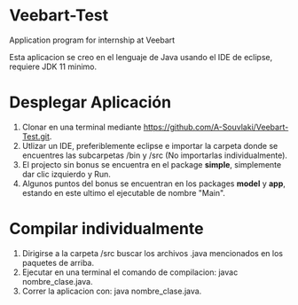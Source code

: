 # Veebart-Test
Application program for internship at Veebart

Esta aplicacion se creo en el lenguaje de Java usando el IDE de eclipse, requiere JDK 11 minimo.

# Desplegar Aplicación

  1. Clonar en una terminal mediante https://github.com/A-Souvlaki/Veebart-Test.git.
  2. Utlizar un IDE, preferiblemente eclipse e importar la carpeta donde se encuentres las subcarpetas /bin y /src (No importarlas individualmente).
  3. El projecto sin bonus se encuentra en el package **simple**, simplemente dar clic izquierdo y Run.
  4. Algunos puntos del bonus se encuentran en los packages **model** y **app**, estando en este ultimo el ejecutable de nombre "Main".

# Compilar individualmente

  1. Dirigirse a la carpeta /src buscar los archivos .java mencionados en los paquetes de arriba.
  2. Ejecutar en una terminal el comando de compilacion: javac nombre_clase.java.
  3. Correr la aplicacion con: java nombre_clase.java.
  
